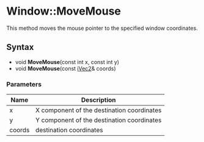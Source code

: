 # Window::MoveMouse #
This method moves the mouse pointer to the specified window coordinates.

## Syntax ##
- void **MoveMouse**(const int x, const int y)
- void **MoveMouse**(const [iVec2](iVec2.md)& coords)

### Parameters ###
| Name | Description |
|---|---|
| x | X component of the destination coordinates |
| y | Y component of the destination coordinates |
| coords | destination coordinates |
